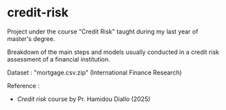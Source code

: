 # credit-risk

Project under the course "Credit Risk" taught during my last year of master's degree.

Breakdown of the main steps and models usually conducted in a credit risk assessment of a financial institution. 

Dataset : "mortgage.csv.zip" (International Finance Research)

Reference : 
- *Credit risk* course by Pr. Hamidou Diallo (2025)
